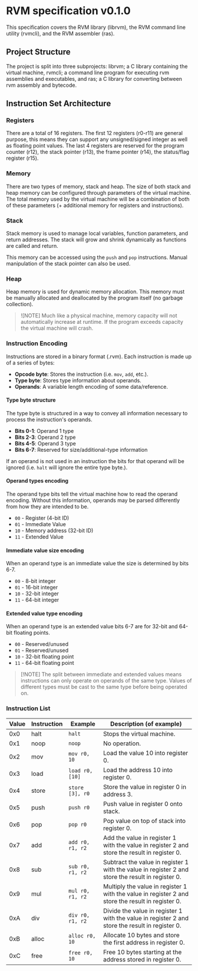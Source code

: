 # RVM specification v0.1.0
This specification covers the RVM library (librvm), the RVM command line utility (rvmcli), and the RVM assembler (ras).

## Project Structure
The project is split into three subprojects: librvm; a C library containing the virtual machine, rvmcli; a command line program for executing rvm assemblies and executables, and ras; a C library for converting between rvm assembly and bytecode.

## Instruction Set Architecture

### Registers
There are a total of 16 registers. The first 12 registers (r0-r11) are general purpose, this means they can support any unsigned/signed integer as well as floating point values.
The last 4 registers are reserved for the program counter (r12), the stack pointer (r13), the frame pointer (r14), the status/flag register (r15).

### Memory
There are two types of memory, stack and heap. The size of both stack and heap memory can be configured through parameters of the virtual machine.
The total memory used by the virtual machine will be a combination of both of these parameters (+ additional memory for registers and instructions).

### Stack 
Stack memory is used to manage local variables, function parameters, and return addresses.
The stack will grow and shrink dynamically as functions are called and return.

This memory can be accessed using the `push` and `pop` instructions.
Manual manipulation of the stack pointer can also be used.

### Heap
Heap memory is used for dynamic memory allocation. 
This memory must be manually allocated and deallocated by the program itself (no garbage collection).

>![NOTE]
> Much like a physical machine, memory capacity will not automatically increase at runtime. 
> If the program exceeds capacity the virtual machine will crash.

### Instruction Encoding
Instructions are stored in a binary format (.rvm). Each instruction is made up of a series of bytes:
- **Opcode byte**: Stores the instruction (i.e. `mov`, `add`, etc.).
- **Type byte**: Stores type information about operands.
- **Operands**: A variable length encoding of some data/reference.

#### Type byte structure
The type byte is structured in a way to convey all information necessary to process the instruction's operands.

- **Bits 0-1**: Operand 1 type
- **Bits 2-3**: Operand 2 type
- **Bits 4-5**: Operand 3 type
- **Bits 6-7**: Reserved for size/additional-type information

If an operand is not used in an instruction the bits for that operand will be ignored (i.e. `halt` will ignore the entire type byte.).

#### Operand types encoding
The operand type bits tell the virtual machine how to read the operand encoding. Without this information, operands may be parsed differently from how they are intended to be.
- `00` - Register (4-bit ID)
- `01` - Immediate Value 
- `10` - Memory address (32-bit ID)
- `11` - Extended Value

#### Immediate value size encoding
When an operand type is an immediate value the size is determined by bits 6-7.
- `00` - 8-bit integer
- `01` - 16-bit integer
- `10` - 32-bit integer
- `11` - 64-bit integer

#### Extended value type encoding
When an operand type is an extended value bits 6-7 are for 32-bit and 64-bit floating points.
- `00` - Reserved/unused
- `01` - Reserved/unused
- `10` - 32-bit floating point
- `11` - 64-bit floating point 

>[!NOTE] The split between immediate and extended values means instructions can only operate on operands of the same type.
> Values of different types must be cast to the same type before being operated on.

### Instruction List
| Value | Instruction | Example          | Description (of example)                                                                          |
|-------|-------------|------------------|---------------------------------------------------------------------------------------------------|
| 0x0   | halt        | `halt`           | Stops the virtual machine.                                                                        |
| 0x1   | noop        | `noop`           | No operation.                                                                                     |
| 0x2   | mov         | `mov r0, 10`     | Load the value 10 into register 0.                                                                |
| 0x3   | load        | `load r0, [10]`  | Load the address 10 into register 0.                                                              |
| 0x4   | store       | `store [3], r0`  | Store the value in register 0 in address 3.                                                       |
| 0x5   | push        | `push r0`        | Push value in register 0 onto stack.                                                              |
| 0x6   | pop         | `pop r0`         | Pop value on top of stack into register 0.                                                        |
| 0x7   | add         | `add r0, r1, r2` | Add the value in register 1 with the value in register 2 and store the result in register 0.      |
| 0x8   | sub         | `sub r0, r1, r2` | Subtract the value in register 1 with the value in register 2 and store the result in register 0. |
| 0x9   | mul         | `mul r0, r1, r2` | Multiply the value in register 1 with the value in register 2 and store the result in register 0. |
| 0xA   | div         | `div r0, r1, r2` | Divide the value in register 1 with the value in register 2 and store the result in register 0.   |
| 0xB   | alloc       | `alloc r0, 10`   | Allocate 10 bytes and store the first address in register 0.                                      |
| 0xC   | free        | `free r0, 10`    | Free 10 bytes starting at the address stored in register 0.                                       |



